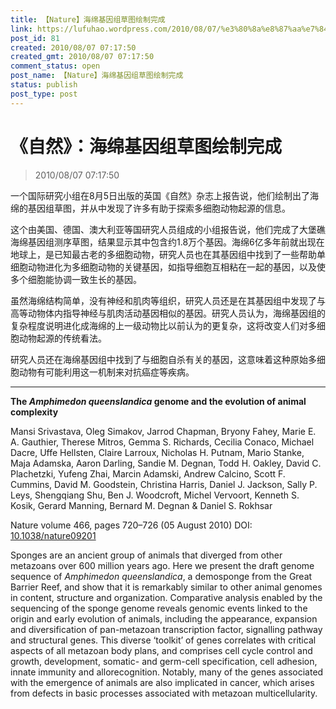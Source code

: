 ```yaml
---
title: 【Nature】海绵基因组草图绘制完成
link: https://lufuhao.wordpress.com/2010/08/07/%e3%80%8a%e8%87%aa%e7%84%b6%e3%80%8b%ef%bc%9a%e6%b5%b7%e7%bb%b5%e5%9f%ba%e5%9b%a0%e7%bb%84%e8%8d%89%e5%9b%be%e7%bb%98%e5%88%b6%e5%ae%8c%e6%88%90/
post_id: 81
created: 2010/08/07 07:17:50
created_gmt: 2010/08/07 07:17:50
comment_status: open
post_name: 【Nature】海绵基因组草图绘制完成
status: publish
post_type: post
---
```


# 《自然》：海绵基因组草图绘制完成

> 2010/08/07 07:17:50

 

一个国际研究小组在8月5日出版的英国《自然》杂志上报告说，他们绘制出了海绵的基因组草图，并从中发现了许多有助于探索多细胞动物起源的信息。

这个由美国、德国、澳大利亚等国研究人员组成的小组报告说，他们完成了大堡礁海绵基因组测序草图，结果显示其中包含约1.8万个基因。海绵6亿多年前就出现在地球上，是已知最古老的多细胞动物，研究人员也在其基因组中找到了一些帮助单细胞动物进化为多细胞动物的关键基因，如指导细胞互相粘在一起的基因，以及使多个细胞能协调一致生长的基因。

虽然海绵结构简单，没有神经和肌肉等组织，研究人员还是在其基因组中发现了与高等动物体内指导神经与肌肉活动基因相似的基因。研究人员认为，海绵基因组的复杂程度说明进化成海绵的上一级动物比以前认为的更复杂，这将改变人们对多细胞动物起源的传统看法。 

研究人员还在海绵基因组中找到了与细胞自杀有关的基因，这意味着这种原始多细胞动物有可能利用这一机制来对抗癌症等疾病。

***

**The _Amphimedon queenslandica_ genome and the evolution of animal complexity**

Mansi Srivastava, Oleg Simakov, Jarrod Chapman, Bryony Fahey, Marie E. A. Gauthier, Therese Mitros, Gemma S. Richards, Cecilia Conaco, Michael Dacre, Uffe Hellsten, Claire Larroux, Nicholas H. Putnam, Mario Stanke, Maja Adamska, Aaron Darling, Sandie M. Degnan, Todd H. Oakley, David C. Plachetzki, Yufeng Zhai, Marcin Adamski, Andrew Calcino, Scott F. Cummins, David M. Goodstein, Christina Harris, Daniel J. Jackson, Sally P. Leys, Shengqiang Shu, Ben J. Woodcroft, Michel Vervoort, Kenneth S. Kosik, Gerard Manning, Bernard M. Degnan & Daniel S. Rokhsar

Nature volume 466, pages 720–726 (05 August 2010) DOI: [10.1038/nature09201](http://dx.doi.org/10.1038/nature09201)

Sponges are an ancient group of animals that diverged from other metazoans over 600 million years ago. Here we present the draft genome sequence of _Amphimedon queenslandica_, a demosponge from the Great Barrier Reef, and show that it is remarkably similar to other animal genomes in content, structure and organization. Comparative analysis enabled by the sequencing of the sponge genome reveals genomic events linked to the origin and early evolution of animals, including the appearance, expansion and diversification of pan-metazoan transcription factor, signalling pathway and structural genes. This diverse ‘toolkit’ of genes correlates with critical aspects of all metazoan body plans, and comprises cell cycle control and growth, development, somatic- and germ-cell specification, cell adhesion, innate immunity and allorecognition. Notably, many of the genes associated with the emergence of animals are also implicated in cancer, which arises from defects in basic processes associated with metazoan multicellularity.
